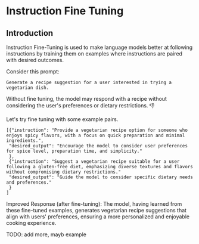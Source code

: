 # Instruction Fine Tuning

## Introduction

Instruction Fine-Tuning is used to make language models better at following instructions by training them on examples where instructions are paired with desired outcomes.

Consider this prompt:
```
Generate a recipe suggestion for a user interested in trying a vegetarian dish.
```

Without fine tuning, the model may respond with a recipe
without considering the user's preferences or dietary restrictions. :thumbsdown:

Let's try fine tuning with some example pairs.

```
[{"instruction": "Provide a vegetarian recipe option for someone who enjoys spicy flavors, with a focus on quick preparation and minimal ingredients.",
 "desired_output": "Encourage the model to consider user preferences for spice level, preparation time, and simplicity."
 },
 {"instruction": "Suggest a vegetarian recipe suitable for a user following a gluten-free diet, emphasizing diverse textures and flavors without compromising dietary restrictions."
 "desired_output": "Guide the model to consider specific dietary needs and preferences."
 }
]
```

Improved Response (after fine-tuning): The model, having learned from these fine-tuned examples, generates vegetarian recipe suggestions that align with users' preferences, ensuring a more personalized and enjoyable cooking experience.

TODO: add more, mayb example